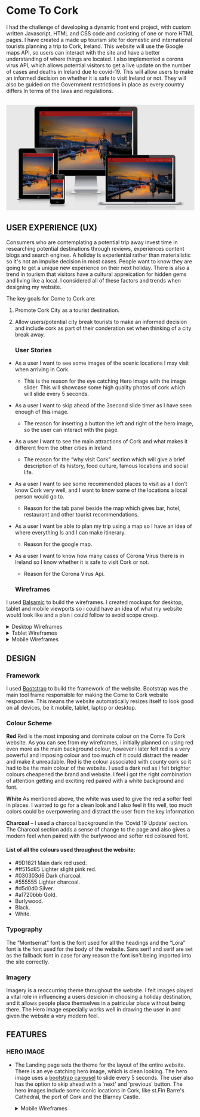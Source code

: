 <h1>Come To Cork</h1>

I had the challenge of developing a dynamic front end project, with custom written Javascript, HTML and CSS code and cosisting of one or more HTML pages.
I have created a made up tourism site for domestic and international tourists planning a trip to Cork, Ireland. This website will use the Google maps API, so users can interact with the site and have a better understanding of where things are located.
I also implemented a corona virus API, which allows potential visitors to get a live update on the number of cases and deaths in Ireland due to covid-19. This will allow users to make an informed decision on whether it is safe to visit Ireland or not. 
They will also be guided on the Government restrictions in place as every country differs In terms of the laws and regulations. 

<h2 align="center"><img src="README-files/responsive_image.png" max-width="50%"></h2>

## USER EXPERIENCE (UX)

Consumers who are contemplating a potential trip away invest time in researching potential destinations through reviews, experiences content blogs and search engines. A holiday is experiential rather than materialistic so it's not an impulse decision in most cases. People want to know they are going to get a unique new experience on their next holiday. There is also a trend in tourism that visitors have a cultural appreication for hidden gems and living like a local. 
I considered all of these factors and trends when designing my website. 

The key goals for Come to Cork are:
 
1. Promote Cork City as a tourist destination.

2. Allow users/potential city break tourists to make an informed decision and include cork as part of their conderation set when thinking of a city break away. 

    ### User Stories

*   As a user I want to see some images of the scenic locations I may visit when arriving in Cork. 
    * This is the reason for the eye catching Hero image with the image slider. This will showcase some high quality photos of cork which will slide every 5 seconds. 

*   As a user I want to skip ahead of the 3second slide timer as I have seen enough of this image.
    * The reason for inserting a button the left and right of the hero image, so the user can interact with the page. 

*   As a user I want to see the main attractions of Cork and what makes it different from the other cities in Ireland. 
    * 	The reason for the “why visit Cork” section which will give a brief description of its history, food culture, famous locations and social life. 

*   As a user I want to see some recommended places to visit as a I don’t know Cork very well, and I want to know some of the locations a local person would go to.
    *   Reason for the tab panel beside the map which gives bar, hotel, restaurant and other tourist recommendations.
    
*   As a user I want be able to plan my trip using a map so I have an idea of where everything Is and I can make itinerary. 
    * Reason for the google map. 

*   As a user I want to know how many cases of Corona Virus there is in Ireland so I know whether it is safe to visit Cork or not.
    * Reason for the Corona Virus Api. 

    ### Wireframes 
I used [Balsamic](https://balsamiq.com/) to build the wireframes. I created mockups for desktop, tablet and mobile viewports so i could have an idea of what my website would look like and a plan i could follow to avoid scope creep.


<details>
<summary>Desktop Wireframes</summary>
<p align="center">
  <img height="350" src="README-files/wireframes/wireframe-hero-image.png" style="max-width:100%;"></a>
</p>
<p align="center">
<img height="350" src="README-files/wireframes/wireframe-why-cork.png" style="max-width:100%;"></a>
</p>
<p align="center">
<img height="350" src="README-files/wireframes/wireframe-locals-guide.png" style="max-width:100%;"></a>
</p>
<p align="center">
<img height="350" src="README-files/wireframes/wireframe-covid.png" style="max-width:100%;"></a>
</p>
</details>

<details>
<summary>Tablet Wireframes</summary>
<p align="center">
  <img height="350" src="README-files/wireframes/wireframe-ipad.png" style="max-width:100%;"></a>
</p>
</details>

<details>
<summary>Mobile Wireframes</summary>
<p align="center">
  <img height="350" src="README-files/wireframes/wireframe-mobile1.png" style="max-width:100%;"></a>
</p>
<p align="center">
  <img height="350" src="README-files/wireframes/wireframe-mobile2.png" style="max-width:100%;"></a>
</p>
</details>

## DESIGN

### Framework
I used <a href="https://getbootstrap.com/" target="_blank">Bootstrap</a> to build the framework of the website. Bootstrap was  the main tool frame responsible for making the Come to Cork website responsive. This means the website automatically resizes itself to look good on all devices, be it mobile, tablet, laptop or desktop. 

### Colour Scheme

<b>Red</b> Red is the most imposing and dominate colour on the Come To Cork website. As you can see from my wireframes, i initially planned on using red even more as the main background colour, however i later felt red is a very powerful and imposing colour and too much of it could distract the reader and make it unreadable. Red is the colour associated with county cork so it had to be the main colour of the website. I used a dark red as i felt brighter colours cheapened the brand and website. I feel i got the right combination of attention getting and exciting red paired with a white background and font. 

<b>White</b> As mentioned above, the white was used to give the red a softer feel in places. I wanted to go for a clean look and I also feel it fits well, too much colors could be overpowering and distract the user from the key information 

<b>Charcoal</b> – I used a charcoal background in the ‘Covid 19 Update’ section. The Charcoal section adds a sense of change to the page and also gives a modern feel when paired with the burlywood and softer red coloured font. 

#### List of all the colours used throughout the website: 
* #9D1821 Main dark red used.
* #ff515d85 Lighter slight pink red.
* #030303d6 Dark charcoal.
* #555555 Lighter charcoal. 
* #d5d0d0 Silver.
* #a1720bbb Gold.
* Burlywood.
* Black.
* White.

### Typography 
The “Montserrat” font is the font used for all the headings and the “Lora” font is the font used for the body of the website. Sans serif and serif are set as the fallback font in case for any reason the font isn't being imported into the site correctly.

### Imagery 
Imagery is a reoccurring theme throughout the website. I felt images played a vital role in influencing a users desicion in choosing a holiday destination, and it allows people place themselves in a patricular place without being there. 
The Hero image especially works well in drawing the user in and given the website a very modern feel.

## FEATURES

### HERO IMAGE 
* The Landing page sets the theme for the layout of the entire website. There is an eye catching hero image, which is clean looking. The hero image uses a <a href="https://getbootstrap.com/docs/4.5/components/carousel/" target="_blank">bootstrap carousel</a> to slide every 5 seconds. The user also has the option to skip ahead with a 'next' and 'previous' button.
The hero images include some iconic locations in Cork, like st.Fin Barre's Cathedral, the port of Cork and the Blarney Castle. 

    <details>
    <summary>Mobile Wireframes</summary>
    <p align="center">
    <img height="350" src="README-files/images/screengrab-hero-image.png" style="max-width:100%;"></a>
    </p>
    </details>

    